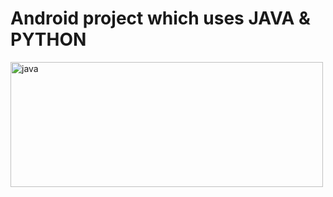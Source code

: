 <h1> Android project which uses JAVA & PYTHON </h1>
<img src="https://1000marcas.net/wp-content/uploads/2020/11/Java-logo.png" height="200" width="500" alt="java">

